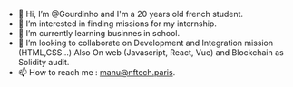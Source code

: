 - 👋 Hi, I’m @Gourdinho and I'm a 20 years old french student.
- 👀 I’m interested in finding missions for my internship.
- 🌱 I’m currently learning businnes in school.
- 💞️ I’m looking to collaborate on Development and Integration mission (HTML,CSS...) Also On web (Javascript, React, Vue) and Blockchain as Solidity audit.
- 📫 How to reach me : manu@nftech.paris.

<!---
Gourdinho/Gourdinho is a ✨ special ✨ repository because its `README.md` (this file) appears on your GitHub profile.
You can click the Preview link to take a look at your changes.
--->
